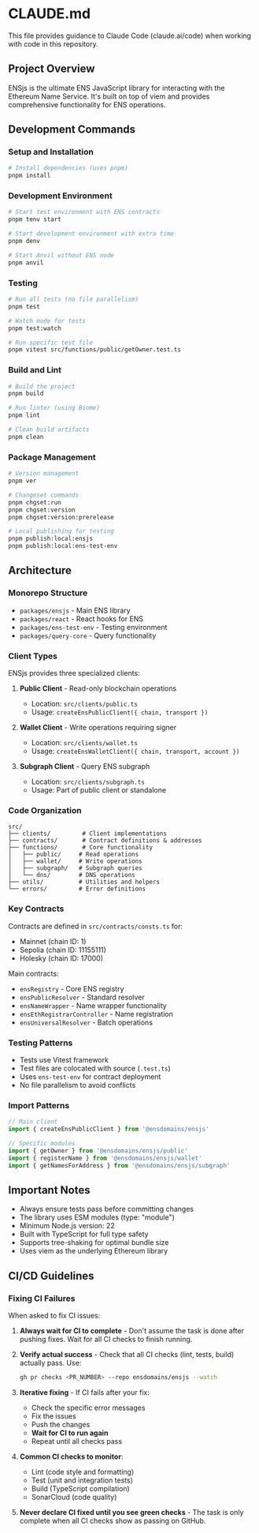 # CLAUDE.md

This file provides guidance to Claude Code (claude.ai/code) when working with code in this repository.

## Project Overview

ENSjs is the ultimate ENS JavaScript library for interacting with the Ethereum Name Service. It's built on top of viem and provides comprehensive functionality for ENS operations.

## Development Commands

### Setup and Installation
```bash
# Install dependencies (uses pnpm)
pnpm install
```

### Development Environment
```bash
# Start test environment with ENS contracts
pnpm tenv start

# Start development environment with extra time
pnpm denv

# Start Anvil without ENS node
pnpm anvil
```

### Testing
```bash
# Run all tests (no file parallelism)
pnpm test

# Watch mode for tests
pnpm test:watch

# Run specific test file
pnpm vitest src/functions/public/getOwner.test.ts
```

### Build and Lint
```bash
# Build the project
pnpm build

# Run linter (using Biome)
pnpm lint

# Clean build artifacts
pnpm clean
```

### Package Management
```bash
# Version management
pnpm ver

# Changeset commands
pnpm chgset:run
pnpm chgset:version
pnpm chgset:version:prerelease

# Local publishing for testing
pnpm publish:local:ensjs
pnpm publish:local:ens-test-env
```

## Architecture

### Monorepo Structure
- `packages/ensjs` - Main ENS library
- `packages/react` - React hooks for ENS
- `packages/ens-test-env` - Testing environment
- `packages/query-core` - Query functionality

### Client Types

ENSjs provides three specialized clients:

1. **Public Client** - Read-only blockchain operations
   - Location: `src/clients/public.ts`
   - Usage: `createEnsPublicClient({ chain, transport })`

2. **Wallet Client** - Write operations requiring signer
   - Location: `src/clients/wallet.ts`
   - Usage: `createEnsWalletClient({ chain, transport, account })`

3. **Subgraph Client** - Query ENS subgraph
   - Location: `src/clients/subgraph.ts`
   - Usage: Part of public client or standalone

### Code Organization

```
src/
├── clients/         # Client implementations
├── contracts/       # Contract definitions & addresses
├── functions/       # Core functionality
│   ├── public/     # Read operations
│   ├── wallet/     # Write operations
│   ├── subgraph/   # Subgraph queries
│   └── dns/        # DNS operations
├── utils/          # Utilities and helpers
└── errors/         # Error definitions
```

### Key Contracts

Contracts are defined in `src/contracts/consts.ts` for:
- Mainnet (chain ID: 1)
- Sepolia (chain ID: 11155111)
- Holesky (chain ID: 17000)

Main contracts:
- `ensRegistry` - Core ENS registry
- `ensPublicResolver` - Standard resolver
- `ensNameWrapper` - Name wrapper functionality
- `ensEthRegistrarController` - Name registration
- `ensUniversalResolver` - Batch operations

### Testing Patterns

- Tests use Vitest framework
- Test files are colocated with source (`.test.ts`)
- Uses `ens-test-env` for contract deployment
- No file parallelism to avoid conflicts

### Import Patterns

```typescript
// Main client
import { createEnsPublicClient } from '@ensdomains/ensjs'

// Specific modules
import { getOwner } from '@ensdomains/ensjs/public'
import { registerName } from '@ensdomains/ensjs/wallet'
import { getNamesForAddress } from '@ensdomains/ensjs/subgraph'
```

## Important Notes

- Always ensure tests pass before committing changes
- The library uses ESM modules (type: "module")
- Minimum Node.js version: 22
- Built with TypeScript for full type safety
- Supports tree-shaking for optimal bundle size
- Uses viem as the underlying Ethereum library

## CI/CD Guidelines

### Fixing CI Failures

When asked to fix CI issues:

1. **Always wait for CI to complete** - Don't assume the task is done after pushing fixes. Wait for all CI checks to finish running.

2. **Verify actual success** - Check that all CI checks (lint, tests, build) actually pass. Use:
   ```bash
   gh pr checks <PR_NUMBER> --repo ensdomains/ensjs --watch
   ```

3. **Iterative fixing** - If CI fails after your fix:
   - Check the specific error messages
   - Fix the issues
   - Push the changes
   - **Wait for CI to run again**
   - Repeat until all checks pass

4. **Common CI checks to monitor**:
   - Lint (code style and formatting)
   - Test (unit and integration tests)
   - Build (TypeScript compilation)
   - SonarCloud (code quality)

5. **Never declare CI fixed until you see green checks** - The task is only complete when all CI checks show as passing on GitHub.